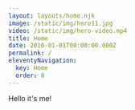 ```yaml
---
layout: layouts/home.njk
image: /static/img/hero11.jpg
video: /static/img/hero-video.mp4
title: Home
date: 2016-01-01T00:00:00.000Z
permalink: /
eleventyNavigation:
  key: Home
  order: 0
---
```

Hello it's me!